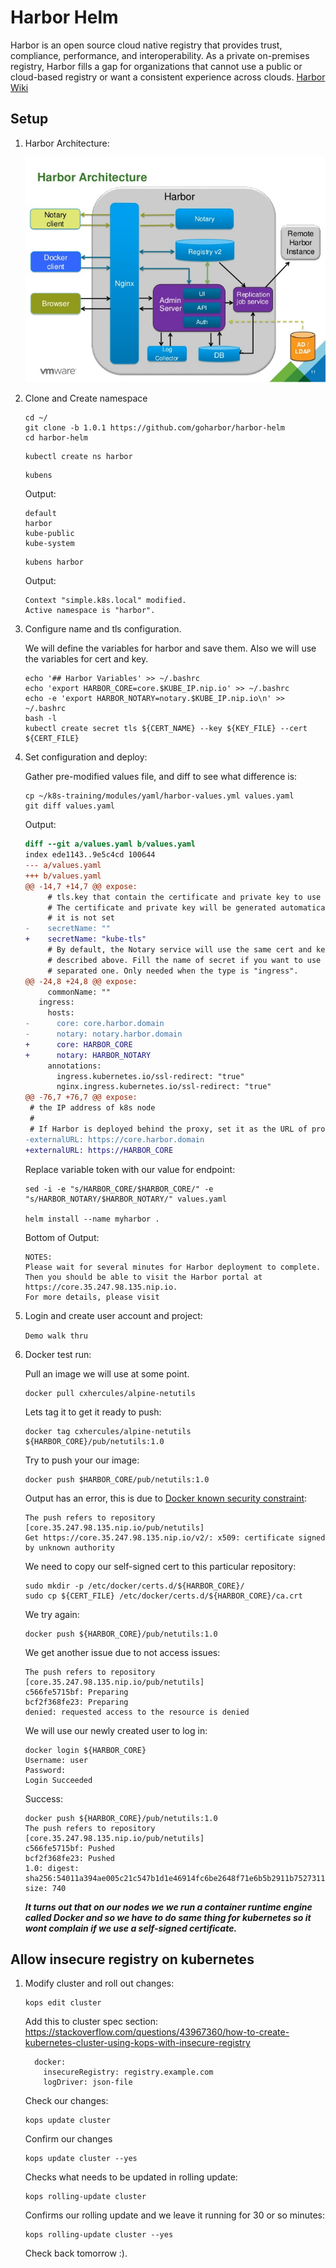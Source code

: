 # Harbor Helm

Harbor is an open source cloud native registry that provides trust, compliance, performance, and interoperability. As a private on-premises registry, Harbor fills a gap for organizations that cannot use a public or cloud-based registry or want a consistent experience across clouds. [Harbor Wiki](https://github.com/goharbor/harbor/wiki)


## Setup

1. Harbor Architecture:

    ![](img/harbor-registry.jpg)

1. Clone and Create namespace

    ```console
    cd ~/
    git clone -b 1.0.1 https://github.com/goharbor/harbor-helm
    cd harbor-helm
    ```

    ```console
    kubectl create ns harbor
    ```

    ```console
    kubens
    ```

    Output:
    ```console
    default
    harbor
    kube-public
    kube-system
    ```

    ```console
    kubens harbor
    ```

    Output:
    ```console
    Context "simple.k8s.local" modified.
    Active namespace is "harbor".
    ```

1. Configure name and tls configuration.

    We will define the variables for harbor and save them. Also we will use the variables for cert and key.
    ```shell
    echo '## Harbor Variables' >> ~/.bashrc
    echo 'export HARBOR_CORE=core.$KUBE_IP.nip.io' >> ~/.bashrc
    echo -e 'export HARBOR_NOTARY=notary.$KUBE_IP.nip.io\n' >> ~/.bashrc
    bash -l
    kubectl create secret tls ${CERT_NAME} --key ${KEY_FILE} --cert ${CERT_FILE}
    ```


1. Set configuration and deploy:

    Gather pre-modified values file, and diff to see what difference is:
    ```shell
    cp ~/k8s-training/modules/yaml/harbor-values.yml values.yaml
    git diff values.yaml
    ```

    Output:
    ```diff
    diff --git a/values.yaml b/values.yaml
    index ede1143..9e5c4cd 100644
    --- a/values.yaml
    +++ b/values.yaml
    @@ -14,7 +14,7 @@ expose:
         # tls.key that contain the certificate and private key to use for TLS
         # The certificate and private key will be generated automatically if
         # it is not set
    -    secretName: ""
    +    secretName: "kube-tls"
         # By default, the Notary service will use the same cert and key as
         # described above. Fill the name of secret if you want to use a
         # separated one. Only needed when the type is "ingress".
    @@ -24,8 +24,8 @@ expose:
         commonName: ""
       ingress:
         hosts:
    -      core: core.harbor.domain
    -      notary: notary.harbor.domain
    +      core: HARBOR_CORE
    +      notary: HARBOR_NOTARY
         annotations:
           ingress.kubernetes.io/ssl-redirect: "true"
           nginx.ingress.kubernetes.io/ssl-redirect: "true"
    @@ -76,7 +76,7 @@ expose:
     # the IP address of k8s node
     #
     # If Harbor is deployed behind the proxy, set it as the URL of proxy
    -externalURL: https://core.harbor.domain
    +externalURL: https://HARBOR_CORE
    ```

    Replace variable token with our value for endpoint:
    ```shell
    sed -i -e "s/HARBOR_CORE/$HARBOR_CORE/" -e "s/HARBOR_NOTARY/$HARBOR_NOTARY/" values.yaml

    helm install --name myharbor .
    ```

    Bottom of Output:
    ```console
    NOTES:
    Please wait for several minutes for Harbor deployment to complete.
    Then you should be able to visit the Harbor portal at https://core.35.247.98.135.nip.io.
    For more details, please visit
    ```

1. Login and create user account and project:

   `Demo walk thru`    

1. Docker test run:

    Pull an image we will use at some point.
    ```console
    docker pull cxhercules/alpine-netutils
    ```

    Lets tag it to get it ready to push:
    ```shell
    docker tag cxhercules/alpine-netutils ${HARBOR_CORE}/pub/netutils:1.0
    ```

    Try to push your our image:
    ```shell
    docker push $HARBOR_CORE/pub/netutils:1.0
    ```

    Output has an error, this is due to [Docker known security constraint](https://docs.docker.com/registry/insecure/):
    ```
    The push refers to repository [core.35.247.98.135.nip.io/pub/netutils]
    Get https://core.35.247.98.135.nip.io/v2/: x509: certificate signed by unknown authority
    ```

    We need to copy our self-signed cert to this particular repository:
    ```shell
    sudo mkdir -p /etc/docker/certs.d/${HARBOR_CORE}/
    sudo cp ${CERT_FILE} /etc/docker/certs.d/${HARBOR_CORE}/ca.crt
    ```

    We try again:
    ```shell
    docker push ${HARBOR_CORE}/pub/netutils:1.0
    ```

    We get another issue due to not access issues:
    ```console
    The push refers to repository [core.35.247.98.135.nip.io/pub/netutils]
    c566fe5715bf: Preparing
    bcf2f368fe23: Preparing
    denied: requested access to the resource is denied
    ```

    We will use our newly created user to log in:
    ```shell
    docker login ${HARBOR_CORE}
    Username: user
    Password:
    Login Succeeded
    ```

    Success:
    ```shell
    docker push ${HARBOR_CORE}/pub/netutils:1.0
    The push refers to repository [core.35.247.98.135.nip.io/pub/netutils]
    c566fe5715bf: Pushed
    bcf2f368fe23: Pushed
    1.0: digest: sha256:54011a394ae005c21c547b1d1e46914fc6be2648f71e6b5b2911b7527311027e size: 740
    ```

    ***It turns out that on our nodes we we run a container runtime engine called Docker and so we have to do same thing for kubernetes so it wont complain if we use a self-signed certificate.***

## Allow insecure registry on kubernetes

1. Modify cluster and roll out changes:

    ```shell
    kops edit cluster
    ```

    Add this to cluster spec section:
    https://stackoverflow.com/questions/43967360/how-to-create-kubernetes-cluster-using-kops-with-insecure-registry
    ```
      docker:
        insecureRegistry: registry.example.com
        logDriver: json-file
    ```        

    Check our changes:
    ```
    kops update cluster
    ```

    Confirm our changes
    ```shell
    kops update cluster --yes
    ```

    Checks what needs to be updated in rolling update:
    ```
    kops rolling-update cluster
    ```

    Confirms our rolling update and we leave it running for 30 or so minutes:
    ```shell
    kops rolling-update cluster --yes
    ```        

    Check back tomorrow :).
